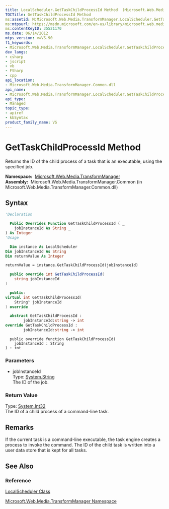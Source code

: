 ```yaml
---
title: LocalScheduler.GetTaskChildProcessId Method  (Microsoft.Web.Media.TransformManager)
TOCTitle: GetTaskChildProcessId Method
ms:assetid: M:Microsoft.Web.Media.TransformManager.LocalScheduler.GetTaskChildProcessId(System.String)
ms:mtpsurl: https://msdn.microsoft.com/en-us/library/microsoft.web.media.transformmanager.localscheduler.gettaskchildprocessid(v=VS.90)
ms:contentKeyID: 35521170
ms.date: 06/14/2012
mtps_version: v=VS.90
f1_keywords:
- Microsoft.Web.Media.TransformManager.LocalScheduler.GetTaskChildProcessId
dev_langs:
- csharp
- jscript
- vb
- FSharp
- cpp
api_location:
- Microsoft.Web.Media.TransformManager.Common.dll
api_name:
- Microsoft.Web.Media.TransformManager.LocalScheduler.GetTaskChildProcessId
api_type:
- Managed
topic_type:
- apiref
- kbSyntax
product_family_name: VS
---
```


# GetTaskChildProcessId Method

Returns the ID of the child process of a task that is an executable, using the specified job.

**Namespace:**  [Microsoft.Web.Media.TransformManager](microsoft-web-media-transformmanager-namespace.md)  
**Assembly:**  Microsoft.Web.Media.TransformManager.Common (in Microsoft.Web.Media.TransformManager.Common.dll)

## Syntax

```vb
'Declaration

  Public Overrides Function GetTaskChildProcessId ( _
    jobInstanceId As String _
) As Integer
'Usage

  Dim instance As LocalScheduler
Dim jobInstanceId As String
Dim returnValue As Integer

returnValue = instance.GetTaskChildProcessId(jobInstanceId)
```

```csharp
  public override int GetTaskChildProcessId(
    string jobInstanceId
)
```

```cpp
  public:
virtual int GetTaskChildProcessId(
    String^ jobInstanceId
) override
```

``` fsharp
  abstract GetTaskChildProcessId : 
        jobInstanceId:string -> int 
override GetTaskChildProcessId : 
        jobInstanceId:string -> int 
```

```jscript
  public override function GetTaskChildProcessId(
    jobInstanceId : String
) : int
```

### Parameters

  - jobInstanceId  
    Type: [System.String](https://msdn.microsoft.com/library/s1wwdcbf)  
    The ID of the job.  

### Return Value

Type: [System.Int32](https://msdn.microsoft.com/library/td2s409d)  
The ID of a child process of a command-line task.  

## Remarks

If the current task is a command-line executable, the task engine creates a process to invoke the command. The ID of the child task is written into a user data store that is kept for all tasks.

## See Also

### Reference

[LocalScheduler Class](localscheduler-class-microsoft-web-media-transformmanager.md)

[Microsoft.Web.Media.TransformManager Namespace](microsoft-web-media-transformmanager-namespace.md)

